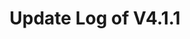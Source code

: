 ---
permalink: /wiki/posts/update-log/4-1-1
title: "Update Log of V4.1.1"
redirect_from:
  - /Posts/Update-Log/4-1-1
easy_links:
  list:
    - link_name: "V4.1.1"
      search:
        name: "V4.1.1"
short_description: "This update fixes 2/3 of the broken docks and adds some minor functionality to the dock placing system."
update_published_at: "2021-06-25 14:00:00 +00:00"
post_created_at: "2021-06-25 00:00:00 +00:00"
post_updated_at: "2021-10-06 00:00:00 +00:00"
update_published_at_time_zone: "PDT"
tags:
  - V4
  - Bug Fixes Only
update_log_data:
  version: "4.1.1"
  content:
    - title: "Summary"
      id: "SummaryList"
      type: "Typed_Change_List"
      content:
        - text: "Fixed 2/3 of the broken docks."
          type: "Fix"
        - text: "Added some minor functionality to the dock placing system."
          type: "Fix"
    - title: "Full Change List"
      id: "ChangeList"
      type: "Typed_Change_List"
      count: true
      content:
        - text: "Fixed the <code>Dock / Update Logs Dock</code>."
          type: "Fix"
        - text: "Fixed the <code>Dock / Server And Game Info Dock</code>."
          type: "Fix"
        - text: "Couldn't fix the <code>Dock / Donations Dock</code>. It will remain not in the game until Roblox fixes the issue as it appears to be on their end and not mine."
          type: "Fix"
          content:
            - text: "In case you're wondering the issue is this: Donation amount #6 is indeed onsale but for one reason or another the Roblox engine will not let you buy it with the error saying it's offsale even though everywhere else (including Roblox's API which is used to list the prices on the dock) says that it's onsale."
              type: "Note"
        - text: "Added some minor functionality to the dock placing system. This wasn't really intended to be added in this update so none of the functionality is actually used in this update."
          type: "Fix"
---